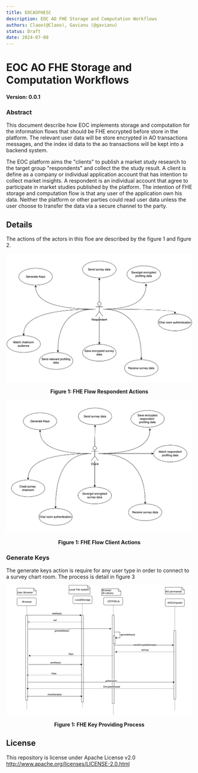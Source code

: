 ```yaml
---
title: EOCAOFHESC
description: EOC AO FHE Storage and Computation Workflows
authors: Claoo(@Claoo), Gavianu (@gavianu)
status: Draft
date: 2024-07-08
---
```


# EOC AO FHE Storage and Computation Workflows

#### Version: 0.0.1

### Abstract

This document describe how EOC implements storage and computation for the information flows that should be FHE encrypted before store in the platform.
The relevant user data will be store encrypted in AO transactions messages, and the index id data to the ao transactions will be kept into a backend system.

The EOC platform aims the "clients" to publish a market study research to the target group "respondents" and collect the the study result.
A client is define as a company or individual application account that has intention to collect market insights. A respondent is an individual account that agree to participate in market studies published by the platform.
The intention of FHE storage and computation flow is that any user of the application own his data. Neither the platform or other parties could read user data unless the user choose to transfer the data via a secure channel to the party.

## Details

The actions of the actors in this floe are described by the figure 1 and figure 2.

![FHE Flow Respondent Actions](images/FHEFlowRespondentActions.png)

<center><b>Figure 1: FHE Flow Respondent Actions</b></center>

![FHE Flow Client Actions](images/FHEFlowClientActions.png)

<center><b>Figure 1: FHE Flow Client Actions</b></center>

### Generate Keys

The generate keys action is require for any user type in order to connect to a survey chart room. The process is detail in figure 3

![FHE Key Providing Process](images/FHEKeyProvidingProcess.png)

<center><b>Figure 1: FHE Key Providing Process</b></center>

## License

This repository is license under Apache License v2.0 <http://www.apache.org/licenses/LICENSE-2.0.html>
